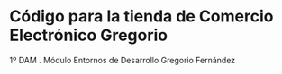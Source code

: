 # Código para la tienda de Comercio Electrónico Gregorio
1º DAM . Módulo Entornos de Desarrollo Gregorio Fernández
